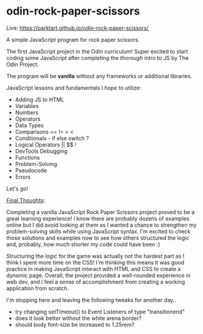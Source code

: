 # odin-rock-paper-scissors

Live: https://parktart.github.io/odin-rock-paper-scissors/

A simple JavaScript program for rock paper scissors.

The first JavaScript project in the Odin curriculum! Super excited to start coding some JavaScript after completing the *thorough* intro to JS by The Odin Project.

The program will be **vanilla** without any frameworks or additional libraries. 

JavaScript lessons and fundamentals I hope to utilize:

- Adding JS to HTML
- Variables
- Numbers
- Operators
- Data Types
- Comparisons == != > <
- Conditionals - if else switch ?
- Logical Operators || $$ !
- DevTools Debugging
- Functions
- Problem-Solving
- Pseudocode
- Errors

Let's go!



<u>Final Thoughts</u>:

Completing a vanilla JavaScript Rock Paper Scissors project proved to be a great learning experience! I know there are probably dozens of examples online but I did avoid looking at them as I wanted a chance to strengthen my problem-solving skills while using JavaScript syntax. I'm excited to check those solutions and examples now to see how others structured the logic and, probably, how much shorter my code could have been :)

Structuring the logic for the game was actually not the hardest part as I think I spent more time on the CSS! I'm thinking this means it was good practice in making JavaScript interact with HTML and CSS to create a dynamic page. Overall, the project provided a well-rounded experience in web dev, and I feel a sense of accomplishment from creating a working application from scratch.



I'm stopping here and leaving the following tweaks for another day..

- try changing setTimeout() to Event Listeners of type "transitionend"
- does it look better without the white arena border?
- should body font-size be increased to 1.25rem?
